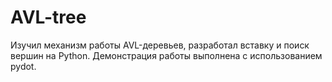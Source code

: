 # AVL-tree
Изучил механизм работы AVL-деревьев, разработал вставку и поиск вершин на Python. Демонстрация работы выполнена с использованием pydot.

